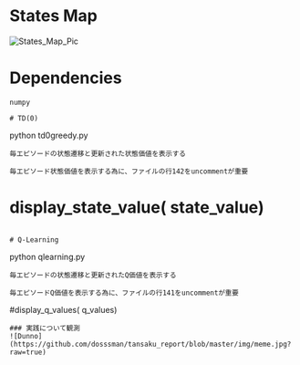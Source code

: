# States Map
![States_Map_Pic](https://github.com/dosssman/tansaku_report/blob/master/img/states_map.png?raw=true)
# Dependencies
```
numpy

# TD(0)
```
python td0greedy.py
```
毎エピソードの状態遷移と更新された状態価値を表示する

毎エピソード状態価値を表示する為に、ファイルの行142をuncommentが重要
```
# display_state_value( state_value)
```

# Q-Learning
```
python qlearning.py
```
毎エピソードの状態遷移と更新されたQ価値を表示する

毎エピソードQ価値を表示する為に、ファイルの行141をuncommentが重要
```
#display_q_values( q_values)
```
### 実践について観測
![Dunno](https://github.com/dosssman/tansaku_report/blob/master/img/meme.jpg?raw=true)
